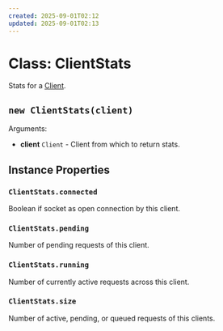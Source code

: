 ```yaml
---
created: 2025-09-01T02:12
updated: 2025-09-01T02:13
---
```

# Class: ClientStats

Stats for a [Client](/docs/docs/api/Client.md).

## `new ClientStats(client)`

Arguments:

* **client** `Client` - Client from which to return stats.

## Instance Properties

### `ClientStats.connected`

Boolean if socket as open connection by this client.

### `ClientStats.pending`

Number of pending requests of this client.

### `ClientStats.running`

Number of currently active requests across this client.

### `ClientStats.size`

Number of active, pending, or queued requests of this clients.
